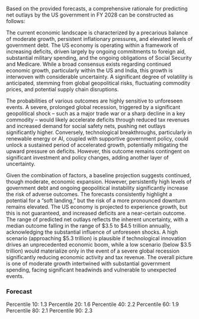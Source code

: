 Based on the provided forecasts, a comprehensive rationale for predicting net outlays by the US government in FY 2028 can be constructed as follows:

The current economic landscape is characterized by a precarious balance of moderate growth, persistent inflationary pressures, and elevated levels of government debt. The US economy is operating within a framework of increasing deficits, driven largely by ongoing commitments to foreign aid, substantial military spending, and the ongoing obligations of Social Security and Medicare.  While a broad consensus exists regarding continued economic growth, particularly within the US and India, this growth is interwoven with considerable uncertainty. A significant degree of volatility is anticipated, stemming from global geopolitical risks, fluctuating commodity prices, and potential supply chain disruptions. 

The probabilities of various outcomes are highly sensitive to unforeseen events. A severe, prolonged global recession, triggered by a significant geopolitical shock – such as a major trade war or a sharp decline in a key commodity – would likely accelerate deficits through reduced tax revenues and increased demand for social safety nets, pushing net outlays significantly higher. Conversely, technological breakthroughs, particularly in renewable energy or AI, coupled with supportive government policy, could unlock a sustained period of accelerated growth, potentially mitigating the upward pressure on deficits.  However, this outcome remains contingent on significant investment and policy changes, adding another layer of uncertainty. 

Given the combination of factors, a baseline projection suggests continued, though moderate, economic expansion. However, persistently high levels of government debt and ongoing geopolitical instability significantly increase the risk of adverse outcomes.  The forecasts consistently highlight a potential for a “soft landing,” but the risk of a more pronounced downturn remains elevated.  The US economy is projected to experience growth, but this is not guaranteed, and increased deficits are a near-certain outcome. The range of predicted net outlays reflects the inherent uncertainty, with a median outcome falling in the range of $3.5 to $4.5 trillion annually, acknowledging the substantial influence of unforeseen shocks. A high scenario (approaching $5.3 trillion) is plausible if technological innovation drives an unprecedented economic boom, while a low scenario (below $3.5 trillion) would materialize only in the event of a severe global recession significantly reducing economic activity and tax revenue. The overall picture is one of moderate growth intertwined with substantial government spending, facing significant headwinds and vulnerable to unexpected events.

### Forecast

Percentile 10: 1.3
Percentile 20: 1.6
Percentile 40: 2.2
Percentile 60: 1.9
Percentile 80: 2.1
Percentile 90: 2.3